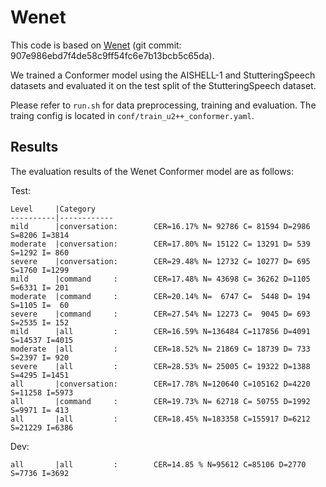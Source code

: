 # Wenet
This code is based on [Wenet](https://github.com/wenet-e2e/wenet) (git commit: 907e986ebd7f4de58c9ff54fc6e7b13bcb5c65da).

We trained a Conformer model using the AISHELL-1 and StutteringSpeech datasets and evaluated it on the test split of the StutteringSpeech dataset.

Please refer to `run.sh` for data preprocessing, training and evaluation. The traing config is located in `conf/train_u2++_conformer.yaml`.

## Results
The evaluation results of the Wenet Conformer model are as follows:

Test:
```
Level     |Category
----------|------------
mild      |conversation:        CER=16.17% N= 92786 C= 81594 D=2986 S=8206 I=3814
moderate  |conversation:        CER=17.80% N= 15122 C= 13291 D= 539 S=1292 I= 860
severe    |conversation:        CER=29.48% N= 12732 C= 10277 D= 695 S=1760 I=1299
mild      |command     :        CER=17.48% N= 43698 C= 36262 D=1105 S=6331 I= 201
moderate  |command     :        CER=20.14% N=  6747 C=  5448 D= 194 S=1105 I=  60
severe    |command     :        CER=27.54% N= 12273 C=  9045 D= 693 S=2535 I= 152
mild      |all         :        CER=16.59% N=136484 C=117856 D=4091 S=14537 I=4015
moderate  |all         :        CER=18.52% N= 21869 C= 18739 D= 733 S=2397 I= 920
severe    |all         :        CER=28.53% N= 25005 C= 19322 D=1388 S=4295 I=1451
all       |conversation:        CER=17.78% N=120640 C=105162 D=4220 S=11258 I=5973
all       |command     :        CER=19.73% N= 62718 C= 50755 D=1992 S=9971 I= 413
all       |all         :        CER=18.45% N=183358 C=155917 D=6212 S=21229 I=6386
```

Dev:
```
all       |all         :        CER=14.85 % N=95612 C=85106 D=2770 S=7736 I=3692
```
